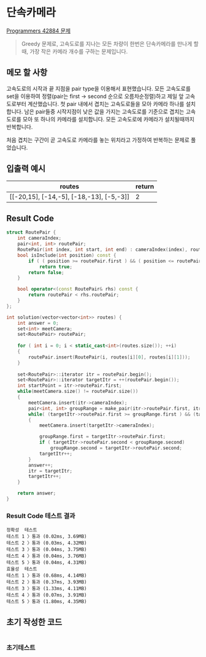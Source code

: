 # 단속카메라

[Programmers 42884 문제](https://programmers.co.kr/learn/courses/30/lessons/42884)  

> Greedy 문제로, 고속도로를 지나는 모든 차량이 한번은 단속카메라를 만나게 할 때, 가장 작은 카메라 개수를 구하는 문제입니다.

## 메모 할 사항

고속도로의 시작과 끝 지점을 pair type을 이용해서 표현했습니다.
모든 고속도로를 set을 이용하여 정렬(pair는 first -> second 순으로 오름차순정렬)하고 제일 앞 고속도로부터 계산했습니다.
첫 pair 내에서 겹치는 고속도로들을 모아 카메라 하나를 설치합니다.
남은 pair들중 시작지점이 낮은 값을 가지는 고속도로를 기준으로 겹치는 고속도로를 모아 또 하나의 카메라를 설치합니다.
모든 고속도로에 카메라가 설치될때까지 반복합니다.

처음 겹치는 구간이 곧 고속도로 카메라를 놓는 위치라고 가정하여 반복하는 문제로 풀었습니다.

## 입출력 예시

routes | return
|---|---|
[[-20,15], [-14,-5], [-18,-13], [-5,-3]] | 2

## Result Code

```cpp
struct RoutePair {
    int cameraIndex;
    pair<int, int> routePair;
    RoutePair(int index, int start, int end) : cameraIndex(index), routePair(make_pair(start, end)) {};
    bool isInclude(int position) const {
        if ( ( position >= routePair.first ) && ( position <= routePair.second))
            return true;
        return false;
    }

    bool operator<(const RoutePair& rhs) const {
        return routePair < rhs.routePair;
    }
};

int solution(vector<vector<int>> routes) {
    int answer = 0;
    set<int> meetCamera;
    set<RoutePair> routePair;
    
    for ( int i = 0; i < static_cast<int>(routes.size()); ++i)
    {
        routePair.insert(RoutePair(i, routes[i][0], routes[i][1]));
    }
    
    set<RoutePair>::iterator itr = routePair.begin();
    set<RoutePair>::iterator targetItr = ++(routePair.begin());
    int startPoint = itr->routePair.first;
    while(meetCamera.size() != routePair.size())
    {
        meetCamera.insert(itr->cameraIndex);
        pair<int, int> groupRange = make_pair(itr->routePair.first, itr->routePair.second);
        while( (targetItr->routePair.first >= groupRange.first ) && (targetItr->routePair.first <= groupRange.second) )
        {
            meetCamera.insert(targetItr->cameraIndex);

            groupRange.first = targetItr->routePair.first;
            if ( targetItr->routePair.second < groupRange.second)
                groupRange.second = targetItr->routePair.second;
            targetItr++;
        }
        answer++;
        itr = targetItr;
        targetItr++;
    }

    return answer;
}
```

### Result Code 테스트 결과

```text
정확성  테스트
테스트 1 〉통과 (0.02ms, 3.69MB)
테스트 2 〉통과 (0.03ms, 4.32MB)
테스트 3 〉통과 (0.04ms, 3.75MB)
테스트 4 〉통과 (0.04ms, 3.76MB)
테스트 5 〉통과 (0.04ms, 4.31MB)
효율성  테스트
테스트 1 〉통과 (0.68ms, 4.14MB)
테스트 2 〉통과 (0.37ms, 3.93MB)
테스트 3 〉통과 (1.33ms, 4.11MB)
테스트 4 〉통과 (0.07ms, 3.91MB)
테스트 5 〉통과 (1.80ms, 4.35MB)
```

## 초기 작성한 코드

```cpp

```

### 초기테스트

```text
```
